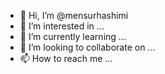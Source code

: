 - 👋 Hi, I’m @mensurhashimi
- 👀 I’m interested in ...
- 🌱 I’m currently learning ...
- 💞️ I’m looking to collaborate on ...
- 📫 How to reach me ...

<!---
mensurhashimi/mensurhashimi is a ✨ special ✨ repository because its `README.md` (this file) appears on your GitHub profile.
You can click the Preview link to take a look at your changes.
--->
